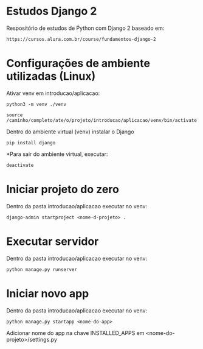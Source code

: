 # Estudos Django 2

Respositório de estudos de Ṕython com Django 2 baseado em:
            
    https://cursos.alura.com.br/course/fundamentos-django-2


# Configurações de ambiente utilizadas (Linux)
 
Ativar venv em introducao/aplicacao:

```python3 -m venv ./venv```

```source /caminho/completo/ate/o/projeto/introducao/aplicacao/venv/bin/activate```

Dentro do ambiente virtual (venv) instalar o Django

```pip install django```

*Para sair do ambiente virtual, executar:

```deactivate```


# Iniciar projeto do zero

Dentro da pasta introducao/aplicacao executar no venv:

```django-admin startproject <nome-d-projeto> .```

# Executar servidor

Dentro da pasta introducao/aplicacao executar no venv:

```python manage.py runserver```


# Iniciar novo app

Dentro da pasta introducao/aplicacao executar no venv:

```python manage.py startapp <nome-do-app>```

Adicionar nome do app na chave INSTALLED_APPS em \<nome-do-projeto>/settings.py